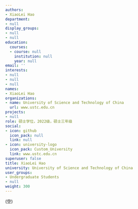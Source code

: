 ```yaml
---
authors:
- XiaoLei Hao
department:
- null
display_groups:
- null
- null
education:
  courses:
  - course: null
    institution: null
    year: null
email: ''
interests:
- null
- null
- null
names:
- XiaoLei Hao
organizations:
- name: University of Science and Technology of China
  url: www.ustc.edu.cn
projects:
- null
role: 硕士学位，2022级，硕士三年级
social:
- icon: github
  icon_pack: null
  link: null
- icon: university-logo
  icon_pack: Custom_University
  link: www.ustc.edu.cn
superuser: false
title: XiaoLei Hao
university: University of Science and Technology of China
user_groups:
- Undergraduate Students
- null
weight: 300
---
```


(空)
